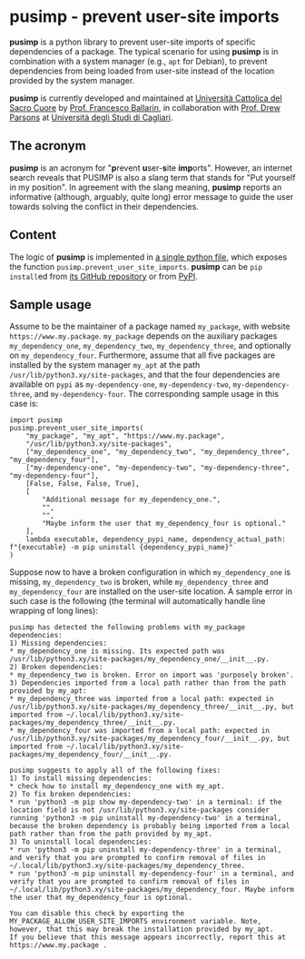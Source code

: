 # pusimp - prevent user-site imports

**pusimp** is a python library to prevent user-site imports of specific dependencies of a package. The typical scenario for using **pusimp** is in combination with a system manager (e.g., `apt` for Debian), to prevent dependencies from being loaded from user-site instead of the location provided by the system manager.

**pusimp** is currently developed and maintained at [Università Cattolica del Sacro Cuore](https://www.unicatt.it/) by [Prof. Francesco Ballarin](https://www.francescoballarin.it), in collaboration with [Prof. Drew Parsons](https://web.unica.it/unica/page/en/drewf_parsons) at [Università degli Studi di Cagliari](https://www.unica.it/).

## The acronym
**pusimp** is an acronym for "**p**revent **u**ser-**s**ite **imp**orts". However, an internet search reveals that PUSIMP is also a slang term that stands for "Put yourself in my position". In agreement with the slang meaning, **pusimp** reports an informative (although, arguably, quite long) error message to guide the user towards solving the conflict in their dependencies.

## Content

The logic of **pusimp** is implemented in [a single python file](https://github.com/python-pusimp/pusimp/blob/main/pusimp/prevent_user_site_imports.py), which exposes the function `pusimp.prevent_user_site_imports`. **pusimp** can be `pip install`ed from [its GitHub repository](https://github.com/python-pusimp/pusimp/) or from [PyPI](https://pypi.org/project/pusimp/).

## Sample usage

Assume to be the maintainer of a package named `my_package`, with website `https://www.my.package`.
`my_package` depends on the auxiliary packages `my_dependency_one`, `my_dependency_two`, `my_dependency_three`, and optionally on `my_dependency_four`.
Furthermore, assume that all five packages are installed by the system manager `my_apt` at the path `/usr/lib/python3.xy/site-packages`, and that the four dependencies are available on `pypi` as `my-dependency-one`, `my-dependency-two`, `my-dependency-three`, and `my-dependency-four`. The corresponding sample usage in this case is:
```
import pusimp
pusimp.prevent_user_site_imports(
    "my_package", "my_apt", "https://www.my.package",
    "/usr/lib/python3.xy/site-packages",
    ["my_dependency_one", "my_dependency_two", "my_dependency_three", "my_dependency_four"],
    ["my-dependency-one", "my-dependency-two", "my-dependency-three", "my-dependency-four"],
    [False, False, False, True],
    [
        "Additional message for my_dependency_one.",
        "",
        "",
        "Maybe inform the user that my_dependency_four is optional."
    ],
    lambda executable, dependency_pypi_name, dependency_actual_path: f"{executable} -m pip uninstall {dependency_pypi_name}"
)
```
Suppose now to have a broken configuration in which `my_dependency_one` is missing, `my_dependency_two` is broken, while `my_dependency_three` and `my_dependency_four` are installed on the user-site location.
A sample error in such case is the following (the terminal will automatically handle line wrapping of long lines):
```
pusimp has detected the following problems with my_package dependencies:
1) Missing dependencies:
* my_dependency_one is missing. Its expected path was /usr/lib/python3.xy/site-packages/my_dependency_one/__init__.py.
2) Broken dependencies:
* my_dependency_two is broken. Error on import was 'purposely broken'.
3) Dependencies imported from a local path rather than from the path provided by my_apt:
* my_dependency_three was imported from a local path: expected in /usr/lib/python3.xy/site-packages/my_dependency_three/__init__.py, but imported from ~/.local/lib/python3.xy/site-packages/my_dependency_three/__init__.py.
* my_dependency_four was imported from a local path: expected in /usr/lib/python3.xy/site-packages/my_dependency_four/__init__.py, but imported from ~/.local/lib/python3.xy/site-packages/my_dependency_four/__init__.py.

pusimp suggests to apply all of the following fixes:
1) To install missing dependencies:
* check how to install my_dependency_one with my_apt.
2) To fix broken dependencies:
* run 'python3 -m pip show my-dependency-two' in a terminal: if the location field is not /usr/lib/python3.xy/site-packages consider running 'python3 -m pip uninstall my-dependency-two' in a terminal, because the broken dependency is probably being imported from a local path rather than from the path provided by my_apt.
3) To uninstall local dependencies:
* run 'python3 -m pip uninstall my-dependency-three' in a terminal, and verify that you are prompted to confirm removal of files in ~/.local/lib/python3.xy/site-packages/my_dependency_three.
* run 'python3 -m pip uninstall my-dependency-four' in a terminal, and verify that you are prompted to confirm removal of files in ~/.local/lib/python3.xy/site-packages/my_dependency_four. Maybe inform the user that my_dependency_four is optional.

You can disable this check by exporting the MY_PACKAGE_ALLOW_USER_SITE_IMPORTS environment variable. Note, however, that this may break the installation provided by my_apt.
If you believe that this message appears incorrectly, report this at https://www.my.package .
```
